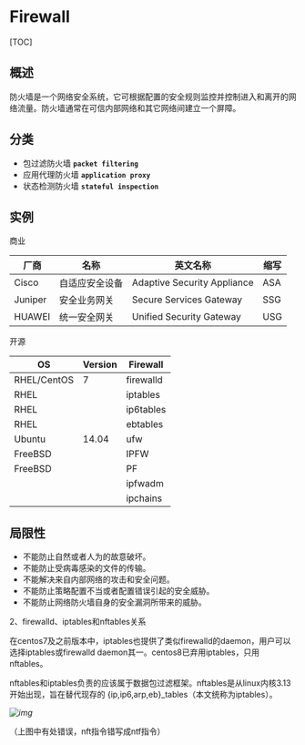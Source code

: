 # Firewall

[TOC]

## 概述

防火墙是一个网络安全系统，它可根据配置的安全规则监控并控制进入和离开的网络流量。防火墙通常在可信内部网络和其它网络间建立一个屏障。 

## 分类

* 包过滤防火墙 **`packet filtering`**
* 应用代理防火墙 **`application proxy`**
* 状态检测防火墙 **`stateful inspection`**

## 实例

商业

| 厂商    | 名称           | 英文名称                    | 缩写 |
| ------- | -------------- | --------------------------- | ---- |
| Cisco   | 自适应安全设备 | Adaptive Security Appliance | ASA  |
| Juniper | 安全业务网关   | Secure Services Gateway     | SSG  |
| HUAWEI  | 统一安全网关   | Unified Security Gateway    | USG  |

开源

| OS          | Version | Firewall  |
| ----------- | ------- | --------- |
| RHEL/CentOS | 7       | firewalld |
| RHEL        |         | iptables  |
| RHEL        |         | ip6tables |
| RHEL        |         | ebtables  |
| Ubuntu      | 14.04   | ufw       |
| FreeBSD     |         | IPFW      |
| FreeBSD     |         | PF        |
|             |         | ipfwadm   |
|             |         | ipchains  |

## 局限性

* 不能防止自然或者人为的故意破坏。
* 不能防止受病毒感染的文件的传输。
* 不能解决来自内部网络的攻击和安全问题。
* 不能防止策略配置不当或者配置错误引起的安全威胁。
* 不能防止网络防火墙自身的安全漏洞所带来的威胁。

2、firewalld、iptables和nftables关系

在centos7及之前版本中，iptables也提供了类似firewalld的daemon，用户可以选择iptables或firewalld daemon其一。centos8已弃用iptables，只用nftables。

nftables和iptables负责的应该属于数据包过滤框架。nftables是从linux内核3.13开始出现，旨在替代现存的 {ip,ip6,arp,eb}_tables（本文统称为iptables）。

*![img](https://img2018.cnblogs.com/i-beta/1900252/201912/1900252-20191218102353915-1460990091.png)*

 （上图中有处错误，nft指令错写成ntf指令）